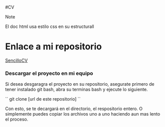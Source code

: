 #CV
> [!NOTE]
> El doc html usa estilo css en su estructurall

# Enlace a mi repositorio
[SencilloCV](http://https://github.com/raulmoto/CV "SencilloCV")


### Descargar el proyecto en mi equipo
<p>
	Si desea desgaragra el proyecto en su repositorio, asegurate primero de tener instalado git bash, abra su terminas bash y ejecute
	lo siguiente.
</p>
``
	git clone [url de este repositorio]
``
<p>
	Con esto, se te decargará en el directorio, el respositorio entero. O simplemente puedes copiar los archivos uno a uno haciendo 
	aun  mas lento el proceso.
</p>